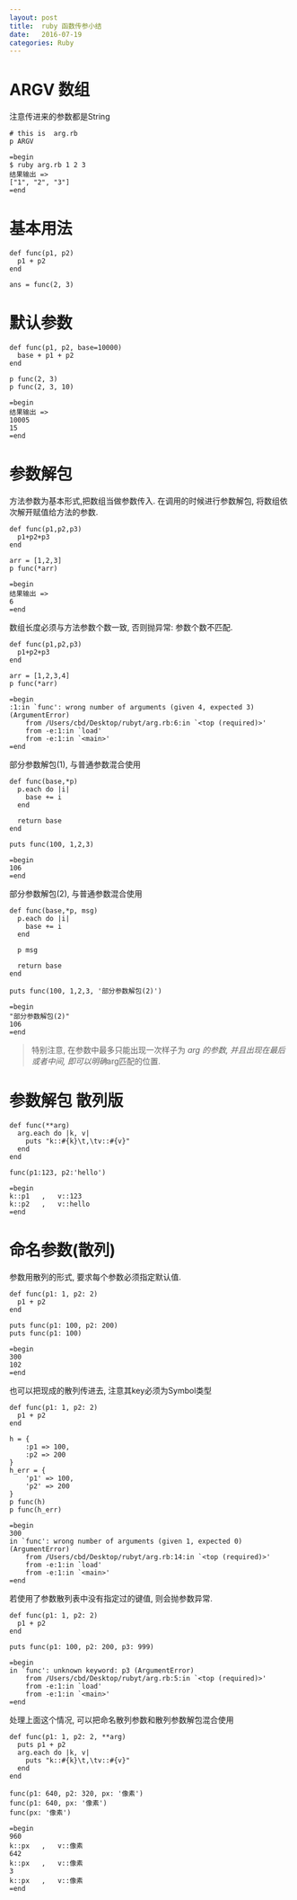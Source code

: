 ```yaml
---
layout: post
title:  ruby 函数传参小结
date:   2016-07-19
categories: Ruby
---
```


# ARGV 数组

注意传进来的参数都是String

```
# this is  arg.rb
p ARGV

=begin
$ ruby arg.rb 1 2 3
结果输出 =>
["1", "2", "3"]
=end
```

# 基本用法

```
def func(p1, p2)
  p1 + p2
end

ans = func(2, 3)
```

# 默认参数

```
def func(p1, p2, base=10000)
  base + p1 + p2
end

p func(2, 3)
p func(2, 3, 10)

=begin
结果输出 =>
10005
15
=end
```

# 参数解包

方法参数为基本形式,把数组当做参数传入.
在调用的时候进行参数解包, 将数组依次解开赋值给方法的参数.

```
def func(p1,p2,p3)
  p1+p2+p3
end

arr = [1,2,3]
p func(*arr)

=begin
结果输出 =>
6
=end
```

数组长度必须与方法参数个数一致, 否则抛异常: 参数个数不匹配.

```
def func(p1,p2,p3)
  p1+p2+p3
end

arr = [1,2,3,4]
p func(*arr)

=begin
:1:in `func': wrong number of arguments (given 4, expected 3) (ArgumentError)
	from /Users/cbd/Desktop/rubyt/arg.rb:6:in `<top (required)>'
	from -e:1:in `load'
	from -e:1:in `<main>'
=end
```

部分参数解包(1), 与普通参数混合使用

```
def func(base,*p)
  p.each do |i|
    base += i
  end

  return base
end

puts func(100, 1,2,3)

=begin
106
=end
```

部分参数解包(2), 与普通参数混合使用

```
def func(base,*p, msg)
  p.each do |i|
    base += i
  end

  p msg

  return base
end

puts func(100, 1,2,3, '部分参数解包(2)')

=begin
"部分参数解包(2)"
106
=end
```

> 特别注意, 在参数中最多只能出现一次样子为 *arg 的参数, 并且出现在最后或者中间, 即可以明确*arg匹配的位置.

# 参数解包 散列版

```
def func(**arg)
  arg.each do |k, v|
    puts "k::#{k}\t,\tv::#{v}"
  end
end

func(p1:123, p2:'hello')

=begin
k::p1	,	v::123
k::p2	,	v::hello
=end
```

# 命名参数(散列)

参数用散列的形式, 要求每个参数必须指定默认值.


```
def func(p1: 1, p2: 2)
  p1 + p2
end

puts func(p1: 100, p2: 200)
puts func(p1: 100)

=begin
300
102
=end
```

也可以把现成的散列传进去, 注意其key必须为Symbol类型

```
def func(p1: 1, p2: 2)
  p1 + p2
end

h = {
    :p1 => 100,
    :p2 => 200
}
h_err = {
    'p1' => 100,
    'p2' => 200
}
p func(h)
p func(h_err)

=begin
300
in `func': wrong number of arguments (given 1, expected 0) (ArgumentError)
	from /Users/cbd/Desktop/rubyt/arg.rb:14:in `<top (required)>'
	from -e:1:in `load'
	from -e:1:in `<main>'
=end
```

若使用了参数散列表中没有指定过的键值, 则会抛参数异常.

```
def func(p1: 1, p2: 2)
  p1 + p2
end

puts func(p1: 100, p2: 200, p3: 999)

=begin
in `func': unknown keyword: p3 (ArgumentError)
	from /Users/cbd/Desktop/rubyt/arg.rb:5:in `<top (required)>'
	from -e:1:in `load'
	from -e:1:in `<main>'
=end
```

处理上面这个情况, 可以把命名散列参数和散列参数解包混合使用

```
def func(p1: 1, p2: 2, **arg)
  puts p1 + p2
  arg.each do |k, v|
    puts "k::#{k}\t,\tv::#{v}"
  end
end

func(p1: 640, p2: 320, px: '像素')
func(p1: 640, px: '像素')
func(px: '像素')

=begin
960
k::px	,	v::像素
642
k::px	,	v::像素
3
k::px	,	v::像素
=end
```








